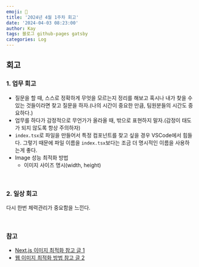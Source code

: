 ```yaml
---
emoji: 👋
title: '2024년 4월 1주차 회고'
date: '2024-04-03 08:23:00'
author: Kay
tags: 블로그 github-pages gatsby
categories: Log
---
```


## 회고

### 1. 업무 회고

- 질문을 할 때, 스스로 정확하게 무엇을 모르는지 정리를 해보고 혹시나 내가 찾을 수 있는 것들이라면 찾고 질문을 하자.(나의 시간이 중요한 만큼, 팀원분들의 시간도 중요하다.)
- 업무를 하다가 감정적으로 무언가가 올라올 때, 밖으로 표현하지 말자.(감정이 태도가 되지 않도록 항상 주의하자)
- `index.tsx`로 파일을 만들어서 특정 컴포넌트를 찾고 싶을 경우 VSCode에서 힘들다. 그렇기 때문에 파일 이름을 `index.tsx`보다는 조금 더 명시적인 이름을 사용하는게 좋다.
- Image 성능 최적화 방법
  - 이미지 사이즈 명시(width, height)

<br>

### 2. 일상 회고

다시 한번 체력관리가 중요함을 느낀다.

<br>

### 참고

- [Next.js 이미지 최적화 참고 글 1](https://velog.io/@junsgk/Nextjs-%EC%9D%B4%EB%AF%B8%EC%A7%80%EC%B5%9C%EC%A0%81%ED%99%94)
- [웹 이미지 최적화 방법 참고 글 2](https://velog.io/@hustle-dev/%EC%9B%B9-%EC%84%B1%EB%8A%A5%EC%9D%84-%EC%9C%84%ED%95%9C-%EC%9D%B4%EB%AF%B8%EC%A7%80-%EC%B5%9C%EC%A0%81%ED%99%94)

```toc

```
